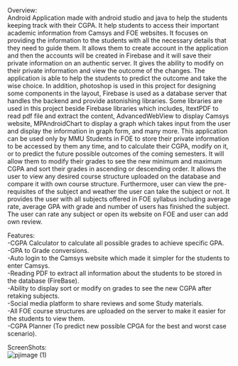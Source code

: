 Overview:  <br />
Android Application made with android studio and java to help the students keeping track with their CGPA.
It help students to access their important academic information from Camsys and FOE websites.
It focuses on providing the information to the students with all the necessary details that they need to guide them. 
It allows them to create account in the application and then the accounts will be created in Firebase and it will save their private information on an authentic server.
It gives the ability to modify on their private information and view the outcome of the changes.
The application is able to help the students to predict the outcome and take the wise choice. 
In addition, photoshop is used in this project for designing some components in the layout,
Firebase is used as a database server that handles the backend and provide astonishing libraries. 
Some libraries are used in this project beside Firebase libraries which includes, ItextPDF to read pdf file and extract the content, 
AdvancedWebView to display Camsys website, MPAndroidChart to display a graph which takes input from the user and display the information in graph form, and many more.
This application can be used only by MMU Students in FOE to store their private information to be accessed by them any time, and to calculate their CGPA,
modify on it, or to predict the future possible outcomes of the coming semesters.
It will allow them to modify their grades to see the new minimum and maximum CGPA and sort their grades in ascending or descending order. 
It allows the user to view any desired course structure uploaded on the database and compare it with own course structure. 
Furthermore, user can view the pre-requisites of the subject and weather the user can take the subject or not.
It provides the user with all subjects offered in FOE syllabus including average rate, average GPA with grade and number of users has finished the subject.
The user can rate any subject or open its website on FOE and user can add own review.

Features: <br />
-CGPA Calculator to calculate all possible grades to achieve specific GPA. <br />
-GPA to Grade conversions. <br />
-Auto login to the Camsys website which made it simpler for the students to enter Camsys. <br />
-Reading PDF to extract all information about the students to be stored in the database (FireBase). <br />
-Ability to display sort or modify on grades to see the new CGPA after retaking subjects. <br />
-Social media platform to share reviews and some Study materials. <br />
-All FOE course structures are uploaded on the server to make it easier for the students to view them. <br />
-CGPA Planner (To predict new possible CPGA for the best and worst case scenario). <br />

ScreenShots: <br />
![pjimage (1)](https://user-images.githubusercontent.com/60311634/155445482-4fcb873b-621a-4403-93dd-009c926524ad.jpg)

